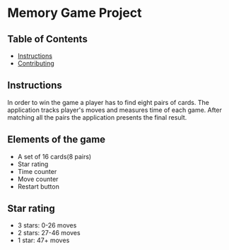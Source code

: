 # Memory Game Project

## Table of Contents

* [Instructions](#instructions)
* [Contributing](#contributing)

## Instructions

In order to win the game a player has to find eight pairs of cards.
The application tracks player's moves and measures time of each game.
After matching all the pairs the application presents the final result.

## Elements of the game

- A set of 16 cards(8 pairs)
- Star rating
- Time counter
- Move counter
- Restart button

## Star rating

- 3 stars: 0-26 moves
- 2 stars: 27-46 moves
- 1 star: 47+ moves
